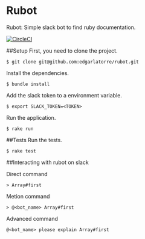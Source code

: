 # Rubot
Rubot: Simple slack bot to find ruby documentation.

[![CircleCI](https://circleci.com/gh/edgarlatorre/rubot/tree/master.svg?style=svg)](https://circleci.com/gh/edgarlatorre/rubot/tree/master)

##Setup
First, you need to clone the project.
```
$ git clone git@github.com:edgarlatorre/rubot.git
```

Install the dependencies.
```
$ bundle install
```

Add the slack token to a environment variable.
```
$ export SLACK_TOKEN=<TOKEN>
```

Run the application.
```
$ rake run
```

##Tests
Run the tests.
```
$ rake test
```

##Interacting with rubot on slack

Direct command
```
> Array#first
```

Metion command
```
> @<bot_name> Array#first
```

Advanced command
```
@<bot_name> please explain Array#first
```
